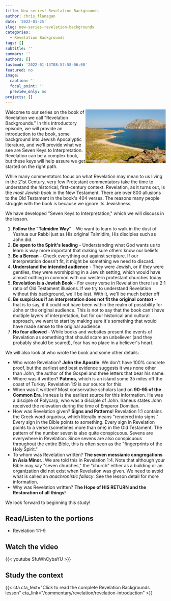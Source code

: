 ```yaml
---
title: New series! Revelation Backgrounds
author: chris_flanagan
date: '2022-01-25'
slug: new-series-revelation-backgrounds
categories:
  - Revelation Backgrounds
tags: []
subtitle: ''
summary: ''
authors: []
lastmod: '2022-01-13T08:57:58-06:00'
featured: no
image:
  caption: ''
  focal_point: ''
  preview_only: no
projects: []
---
```



<img src="images/e45914e26cc0be101f69fd4d54a746be.jpeg" alt="" width="50%" style="float:right" />

Welcome to our series on the book of Revelation we call "Revelation Backgrounds."  In this introductory episode, we will provide an introduction to the book, some background into Jewish Apocalyptic literature, and we'll provide what we see are Seven Keys to Interpretation.  Revelation can be a complex book, but these keys will help assure we get started on the right path.

While many commentators focus on what Revelation may mean to us living in the 21st Century, very few Protestant commentators take the time to understand the historical, first-century context.  Revelation, as it turns out, is the _most Jewish book_ in the New Testament. There are over 800 allusions to the Old Testament in the book's 404 verses.  The reasons many people struggle with the book is because we ignore its Jewishness.

We have developed "Seven Keys to Interpretation," which we will discuss in the lesson.  

1. **Follow the "Talmidim Way"** -  We want to learn to walk in the dust of Yeshua our Rabbi just as His original Talmidim, His disciples such as John did.
2. **Be open to the Spirit's leading** - Understanding what God wants us to learn is way more important that making sure others know our beliefs
3. **Be a Berean** - Check everything out against scripture.  If our interpretation doesn't fit, it might be something we need to discard.
4. **Understand the intended audience** - They were Jewish, or if they were gentiles, they were worshipping in a Jewish setting, which would have almost nothing in common with our western protestant churches today
5. **Revelation is a Jewish Book** - For every verse in Revelation there is a 2:1 ratio of Old Testament illusions.  If we try to understand Revelation without this background, we'll be lost.  With it, we'll be much better off
6. **Be suspicious if an interpretation does not fit the original context** - that is to say, if it could not have been within the realm of possibility for John or the original audience.  This is not to say that the book can't have multiple layers of interpretation, but for our historical and cultural approach, we want to start by making sure it's something that would have made sense to the original audience.
7. **No fear allowed** -  While books and websites present the events of Revelation as something that should scare an unbeliever (and they probably should be scared), fear has no place in a believer's heart.

We will also look at who wrote the book and some other details:

* Who wrote Revelation?  **John the Apostle**.  We don't have 100% concrete proof, but the earliest and best evidence suggests it was none other than John, the author of the Gospel and three letters that bear his name.
* Where was it written?  **Patmos**, which is an island some 35 miles off the coast of Turkey. Revelation 1:9 is our source for this.
* When was it written?  Most conservative scholars land on **90-95 of the Common Era**.  Iraneus is the earliest source for this information.  He was a disciple of Polycarp, who was a disciple of John.  Iraneus states John received the relevation during the time of Emperor Domitian.
* How was Revelation given?  **Signs and Patterns**! Revelation 1:1 contains the Greek word σημαίνω, which literally means "rendered into signs." Every sign in the Bible points to something.  Every sign in Revelation points to a verse (sometimes more than one) in the Old Testament.  The pattern of the number seven is also quite conspicuous.  Sevens are everywhere in Revelation.  Since sevens are also conspicuous throughout the entire Bible, this is often seen as the "fingerprints of the Holy Spirit."
* To whom was Revelation written? **The seven messianic congregations in Asia Minor.**.  We are told this in Revelation 1:4.  Note that although your Bible may say "seven churches," the "church" either as a building or an organization did not exist when Revelation was given.  We need to avoid what is called an *anachronistic fallacy*.  See the lesson detail for more information.
* Why was Revelation written? **The Hope of HIS RETURN and the Restoration of all things!**

We look forward to beginning this study!

## Read/Listen to the portions

<script type="text/javascript">
  window.ESV_CROSSREF_OPTIONS = {
    body_background_color: 'D7E5F0', header_font_size: 10, body_font_size: 14, footer_font_size: 8, body_font_family: 'Times' };</script>
<script src="https://static.esvmedia.org/crossref/crossref.min.js" type="text/javascript"></script> 

* Revelation 1:1-9


## Watch the video

{{< youtube SfuWhCybaYU >}}

## Study the context

{{< cta cta_text="Click to read the complete Revelation Backgrounds lesson" cta_link="/commentary/revelation/revelation-introduction" >}}

